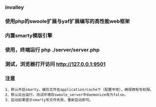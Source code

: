 ### invalley

### 使用php的swoole扩展与yaf扩展编写的高性能web框架

### 内置smarty模版引擎

### 使用，终端运行 php ./server/server.php

### 测试，浏览器打开访问 http://127.0.0.1:9501

### 注意
	1、默认开启smarty，缓存文件在application/cache下（配置中改），确保拥有写权限。
	2、默认后台运行，测试环境将swoole_server中daemonize改为false。
	3、启动如果提示smarty写文件失败，重新启动即可。
